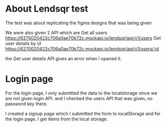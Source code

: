 # About Lendsqr test

The test was about replicating the figma designs that was being given

We were also given 2 API which are
Get all users https://6270020422c706a0ae70b72c.mockapi.io/lendsqr/api/v1/users
Get user details by id https://6270020422c706a0ae70b72c.mockapi.io/lendsqr/api/v1/users/:id

the Get user details API gives an error when I opened it.

# Login page

For the login page, I only submitted the data to the localstorage since we are not given login API. and I checked
the users API that was given, no password key there.

I created a signup page which I submitted the form to localStorage and for the login page, I get items from the local storage.
